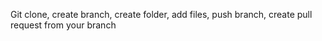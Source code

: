 Git clone, create branch, create folder, add files, push branch, create pull request from your branch

